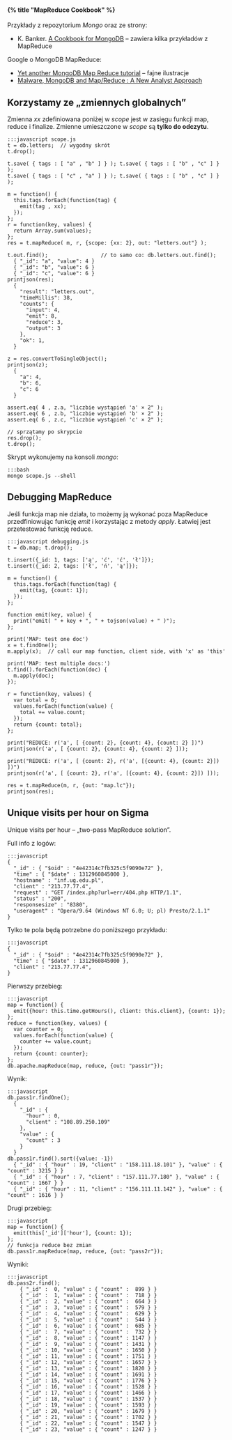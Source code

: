 #### {% title "MapReduce Cookbook" %}

Przykłady z repozytorium *Mongo* oraz ze strony:

* K. Banker. [A Cookbook for MongoDB](http://cookbook.mongodb.org/index.html) –
  zawiera kilka przykładów z MapReduce

Google o MongoDB MapReduce:

* [Yet another MongoDB Map Reduce tutorial](http://www.mongovue.com/2010/11/03/yet-another-mongodb-map-reduce-tutorial/) –
  fajne ilustracje
* [Malware, MongoDB and Map/Reduce : A New Analyst Approach](http://blog.9bplus.com/malware-mongodb-and-mapreduce-a-new-analyst-a)


## Korzystamy ze „zmiennych globalnych”

Zmienna *xx* zdefiniowana poniżej w *scope* jest w zasięgu funkcji
map, reduce i finalize.
Zmienne umieszczone w *scope* są **tylko do odczytu**.

    :::javascript scope.js
    t = db.letters;  // wygodny skrót
    t.drop();

    t.save( { tags : [ "a" , "b" ] } ); t.save( { tags : [ "b" , "c" ] } );
    t.save( { tags : [ "c" , "a" ] } ); t.save( { tags : [ "b" , "c" ] } );

    m = function() {
      this.tags.forEach(function(tag) {
        emit(tag , xx);
      });
    };
    r = function(key, values) {
      return Array.sum(values);
    };
    res = t.mapReduce( m, r, {scope: {xx: 2}, out: "letters.out"} );

    t.out.find();                 // to samo co: db.letters.out.find();
      { "_id": "a", "value": 4 }
      { "_id": "b", "value": 6 }
      { "_id": "c", "value": 6 }
    printjson(res);
      {
        "result": "letters.out",
        "timeMillis": 38,
        "counts": {
          "input": 4,
          "emit": 8,
          "reduce": 3,
          "output": 3
        },
        "ok": 1,
      }

    z = res.convertToSingleObject();
    printjson(z);
      {
        "a": 4,
        "b": 6,
        "c": 6
      }

    assert.eq( 4 , z.a, "liczbie wystąpień 'a' × 2" );
    assert.eq( 6 , z.b, "liczbie wystąpień 'b' × 2" );
    assert.eq( 6 , z.c, "liczbie wystąpień 'c' × 2" );

    // sprzątamy po skrypcie
    res.drop();
    t.drop();

Skrypt wykonujemy na konsoli *mongo*:

    :::bash
    mongo scope.js --shell


## Debugging MapReduce

Jeśli funkcja map nie działa, to możemy ją wykonać poza MapReduce
przedfiniowując funkcję *emit* i korzystając z metody *apply*. Łatwiej
jest przetestować funkcję reduce.

    :::javascript debugging.js
    t = db.map; t.drop();

    t.insert({_id: 1, tags: ['ą', 'ć', 'ć', 'ł']});
    t.insert({_id: 2, tags: ['ł', 'ń', 'ą']});

    m = function() {
      this.tags.forEach(function(tag) {
        emit(tag, {count: 1});
      });
    };

    function emit(key, value) {
      print("emit( " + key + ", " + tojson(value) + " )");
    };

    print('MAP: test one doc')
    x = t.findOne();
    m.apply(x);  // call our map function, client side, with 'x' as 'this'

    print('MAP: test multiple docs:')
    t.find().forEach(function(doc) {
      m.apply(doc);
    });

    r = function(key, values) {
      var total = 0;
      values.forEach(function(value) {
        total += value.count;
      });
      return {count: total};
    };

    print("REDUCE: r('a', [ {count: 2}, {count: 4}, {count: 2} ])")
    printjson(r('a', [ {count: 2}, {count: 4}, {count: 2} ]));

    print("REDUCE: r('a', [ {count: 2}, r('a', [{count: 4}, {count: 2}]) ])")
    printjson(r('a', [ {count: 2}, r('a', [{count: 4}, {count: 2}]) ]));

    res = t.mapReduce(m, r, {out: "map.lc"});
    printjson(res);


## Unique visits per hour on Sigma

Unique visits per hour – „two-pass MapReduce solution”.

Full info z logów:

    :::javascript
    {
      "_id" : { "$oid" : "4e42314c7fb325c5f9090e72" },
      "time" : { "$date" : 1312960845000 },
      "hostname" : "inf.ug.edu.pl",
      "client" : "213.77.77.4",
      "request" : "GET /index.php?url=err/404.php HTTP/1.1",
      "status" : "200",
      "responsesize" : "8380",
      "useragent" : "Opera/9.64 (Windows NT 6.0; U; pl) Presto/2.1.1"
    }

Tylko te pola będą potrzebne do poniższego przykładu:

    :::javascript
    {
      "_id" : { "$oid" : "4e42314c7fb325c5f9090e72" },
      "time" : { "$date" : 1312960845000 },
      "client" : "213.77.77.4",
    }

Pierwszy przebieg:

    :::javascript
    map = function() {
      emit({hour: this.time.getHours(), client: this.client}, {count: 1});
    };
    reduce = function(key, values) {
      var counter = 0;
      values.forEach(function(value) {
        counter += value.count;
      });
      return {count: counter};
    };
    db.apache.mapReduce(map, reduce, {out: "pass1r"});

Wynik:

    :::javascript
    db.pass1r.findOne();
      {
        "_id" : {
          "hour" : 0,
          "client" : "108.89.250.109"
        },
        "value" : {
          "count" : 3
        }
      }
    db.pass1r.find().sort({value: -1})
      { "_id" : { "hour" : 19, "client" : "158.111.18.101" }, "value" : { "count" : 3215 } }
      { "_id" : { "hour" : 7, "client" : "157.111.77.180" }, "value" : { "count" : 1667 } }
      { "_id" : { "hour" : 11, "client" : "156.111.11.142" }, "value" : { "count" : 1616 } }

Drugi przebieg:

    :::javascript
    map = function() {
      emit(this['_id']['hour'], {count: 1});
    };
    // funkcja reduce bez zmian
    db.pass1r.mapReduce(map, reduce, {out: "pass2r"});

Wyniki:

    :::javascript
    db.pass2r.find();
        { "_id" :  0, "value" : { "count" :  899 } }
        { "_id" :  1, "value" : { "count" :  718 } }
        { "_id" :  2, "value" : { "count" :  664 } }
        { "_id" :  3, "value" : { "count" :  579 } }
        { "_id" :  4, "value" : { "count" :  629 } }
        { "_id" :  5, "value" : { "count" :  544 } }
        { "_id" :  6, "value" : { "count" :  685 } }
        { "_id" :  7, "value" : { "count" :  732 } }
        { "_id" :  8, "value" : { "count" : 1147 } }
        { "_id" :  9, "value" : { "count" : 1431 } }
        { "_id" : 10, "value" : { "count" : 1650 } }
        { "_id" : 11, "value" : { "count" : 1751 } }
        { "_id" : 12, "value" : { "count" : 1657 } }
        { "_id" : 13, "value" : { "count" : 1820 } }
        { "_id" : 14, "value" : { "count" : 1691 } }
        { "_id" : 15, "value" : { "count" : 1776 } }
        { "_id" : 16, "value" : { "count" : 1528 } }
        { "_id" : 17, "value" : { "count" : 1466 } }
        { "_id" : 18, "value" : { "count" : 1537 } }
        { "_id" : 19, "value" : { "count" : 1593 } }
        { "_id" : 20, "value" : { "count" : 1679 } }
        { "_id" : 21, "value" : { "count" : 1702 } }
        { "_id" : 22, "value" : { "count" : 1547 } }
        { "_id" : 23, "value" : { "count" : 1247 } }